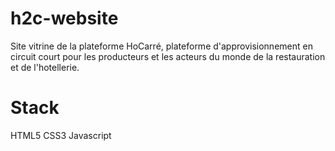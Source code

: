 # h2c-website
Site vitrine de la plateforme HoCarré, plateforme d'approvisionnement en circuit court pour les producteurs et les acteurs du monde de la restauration et de l'hotellerie. 

# Stack 
HTML5
CSS3
Javascript



